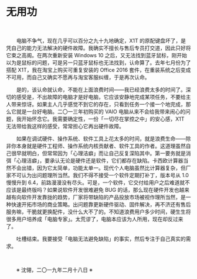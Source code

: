 # 无用功

&emsp;&emsp;

&emsp;&emsp;电脑不争气，现在几乎可以百分之九十九地确定，X1T 的原配键盘坏了，是凭自己的能力无法解决的硬件故障。我确实不擅长与售后专员打交道，因此只好将它束之高阁。在两次重新安装 Windows 10 之后，又无法找到蓝牙鼠标，刚开始以为是鼠标的问题，可是另一只蓝牙鼠标也无法找到，认命算了。去年七月份为了搭配 X1T，我在淘宝上购买可重复安装的 Office 2016 套件，在重装系统之后变成不可用，而自己又确实不愿再与淘宝客服纠缠，于是再次认命。

&emsp;&emsp;是的，该认命就认命，不能在上面浪费时间——我已经浪费太多的时间了。深切的感受是，不出故障的电脑才是好电脑，它应该安静地完成某项任务，不要给主人带来惊讶。如果主人几乎感觉不到它的存在，只看到任务一个接一个地完成，那么它就是一台好电脑。二〇一三年初购买的 VAIO 电脑从来不会给我带来闹心的问题，我开始怀念它。我需要确定性，一份「一切尽在掌控之中」的安心感，X1T 无法带给我这样的感受，常常担心它再出硬件故障。

&emsp;&emsp;如果在调试硬件、操作系统、软件工具上花太多的时间，就是浪费生命——除非你本身就是硬件工程师、操作系统内核贡献者、软件工具的作者。这道理虽然自己很早就明白，但常常因为「心理洁癖」而让自己反复深陷其中。第一要务就是消弭「心理洁癖」，要承认无论是硬件还是软件，它们都存在缺陷。卡西欧计算器当然不会出错，因为它太简单，功能太单一。现代个人电脑虽然比计算器复杂，但厂家不可认为出问题理所当然。我们不得不接受一个软件定期打补丁，版本号从 1.0 慢慢升到 6.4，前路漫漫没有尽头。可是，一个软件，它交付给用户之后难道就不应该是最终版吗？如果说软件开发很难避免 BUG 的话，那么现在硬件开发也越来越有向软件开发靠拢的趋势，厂家将带缺陷的产品投放市场被视作理所当然，是一种快速开拓市场的商业策略。出问题靠更新硬件驱动、固件解决，再不济还有售后服务嘛，干脆就更换配件，没什么大不了的。不知道浪费用户多少时间，硬生生将很多用户培养成「电脑专家」。太荒谬了，电脑本应该为人所用，现在却反过来了。

&emsp;&emsp;吐槽结束。我要接受「电脑无法避免缺陷」的事实，然后专注于自己真实的需求。

&emsp;&emsp;

&emsp;&emsp;※ 沈翎，二〇一九年二月十八日 ※